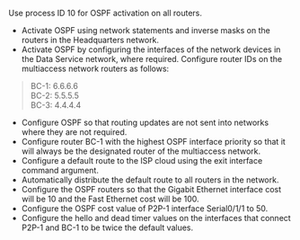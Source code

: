 Use process ID 10 for OSPF activation on all routers. 
- Activate OSPF using network statements and inverse masks on the routers in the Headquarters network.
- Activate OSPF by configuring the interfaces of the network devices in the Data Service network, where 
required.
 Configure router IDs on the multiaccess network routers as follows:
> BC-1: 6.6.6.6<br>
> BC-2: 5.5.5.5<br>
> BC-3: 4.4.4.4
- Configure OSPF so that routing updates are not sent into networks where they are not required.
- Configure router BC-1 with the highest OSPF interface priority so that it will always be the designated 
router of the multiaccess network.
- Configure a default route to the ISP cloud using the exit interface command argument.
- Automatically distribute the default route to all routers in the network.
- Configure the OSPF routers so that the Gigabit Ethernet interface cost will be 10 and the Fast Ethernet 
cost will be 100.
- Configure the OSPF cost value of P2P-1 interface Serial0/1/1 to 50.
- Configure the hello and dead timer values on the interfaces that connect P2P-1 and BC-1 to be twice the 
default values.
